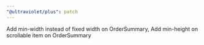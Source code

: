```yaml
---
"@ultraviolet/plus": patch
---
```


Add min-width instead of fixed width on OrderSummary, Add min-height on scrollable item on OrderSummary
